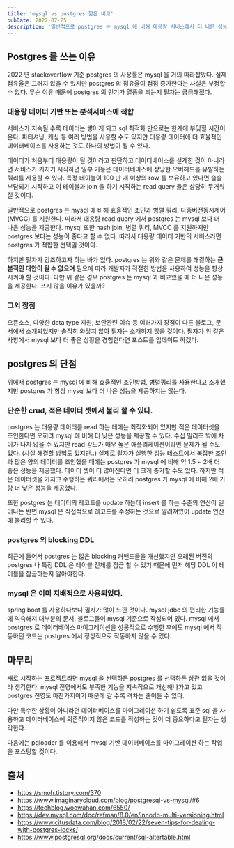 ```yaml
---
title: 'mysql vs postgres 짧은 비교'
pubDate: 2022-07-25
description: '일반적으로 postgres 는 mysql 에 비해 대용량 서비스에서 더 나은 성능을 제공한다.'
---
```


## Postgres 를 쓰는 이유

2022 년 stackoverflow 기준 postgres 의 사용률은 mysql 을 거의 따라잡았다.
실제 점유율은 그러지 않을 수 있지만 postgres 의 점유율이 점점 증가한다는 사실은 부정할 수 없다.
무슨 이유 때문에 postgres 의 인기가 열풍을 띄는지 필자는 궁금해졌다.

### 대용량 데이터 기반 또는 분석서비스에 적합

서비스가 지속될 수록 데이터는 쌓이게 되고 sql 최적화 만으로는 한계에 부딪힐 시간이 온다.
파티셔닝, 캐싱 등 여러 방법을 사용할 수도 있지만 대용량 데이터에 더 효율적인 데이터베이스를 사용하는 것도 하나의 방법이 될 수 있다.

데이터가 처음부터 대용량이 될 것이라고 판단하고 데이터베이스를 설계한 것이 아니라면 서비스가 커지기 시작하면 일부 기능은 데이터베이스에 상당한 오버헤드를 유발하는 쿼리를 사용할 수 있다.
특정 테이블이 100 만 개 이상의 row 를 보유하고 있다면 슬슬 부담되기 시작하고 이 테이블과 join 을 하기 시작하는 read query 들은 상당히 무거워 질 것이다.

일반적으로 postgres 는 mysql 에 비해 효율적인 조인과 병렬 쿼리, 다중버전동시제어(MVCC) 를 지원한다. 따라서 대용량 read query 에서 postgres 는 mysql 보다 더 나은 성능을 제공한다.
mysql 또한 hash join, 병렬 쿼리, MVCC 를 지원하지만 postgres 보다는 성능이 좋다고 할 수 없다. 따라서 대용량 데이터 기반의 서비스라면 postgres 가 적합한 선택일 것이다.

하지만 필자가 강조하고자 하는 바가 있다. postgres 는 위와 같은 문제를 해결하는 **근본적인 대안이 될 수 없으며** 필요에 따라 개발자가 적절한 방법을 사용하여 성능을 향상시켜야 할 것이다.
다만 위 같은 경우 postgres 는 mysql 과 비교했을 때 더 나은 성능을 제공한다. 쓰지 않을 이유가 있을까?

### 그외 장점

오픈소스, 다양한 data type 지원, 보안관련 이슈 등 여러가지 장점이 다른 블로그, 문서에서 소개되었지만 솔직히 와닿지 않아 필자는 소개하지 않을 것이다.
필자가 위 같은 사항에서 mysql 보다 더 좋은 상황을 경험한다면 포스트를 업데이트 하겠다.

## postgres 의 단점

위에서 postgres 는 mysql 에 비해 효율적인 조인방법, 병렬쿼리를 사용한다고 소개했지만 postgres 가 항상 mysql 보다 더 나은 성능을 제공하지는 않는다.

### 단순한 crud, 적은 데이터 셋에서 불리 할 수 있다.

postgres 는 대용량 데이터를 read 하는 데에는 최적화되어 있지만 적은 데이터셋을 조인한다면 오히려 mysql 에 비해 더 낮은 성능을 제공할 수 있다.
수십 밀리초 밖에 차이가 나지 않을 수 있지만 read 강도가 매우 높은 애플리케이션이라면 문제가 될 수도 있다. (사실 해결할 방법도 있지만..)
실제로 필자가 실행한 성능 테스트에서 복잡한 조인과 많은 양의 데이터를 조인했을 때에는 postgres 가 mysql 에 비해 약 1.5 ~ 2배 더 좋은 성능을 제공했다. 데이터 셋이 더 많아진다면 더 크게 증가할 수도 있다.
하지만 적은 데이터셋을 가지고 수행하는 쿼리에서는 오히려 postgres 가 mysql 에 비해 2배 가량 더 낮은 성능을 제공했다.

또한 postgres 는 데이터의 레코드를 update 하는데 insert 를 하는 수준의 연산이 일어나는 반면 mysql 은 직접적으로 레코드를 수정하는 것으로 알려져있어 update 연산에 불리할 수 있다.

### postgres 의 blocking DDL

최근에 들어서 postgres 는 많은 blocking 커맨드들을 개선했지만 오래된 버전의 postgres 나 특정 DDL 은 테이블 전체를 잠금 할 수 있기 때문에
먼저 해당 DDL 이 테이블을 잠금하는지 알아야한다.

### mysql 은 이미 지배적으로 사용되었다.

spring boot 를 사용하다보니 필자가 많이 느낀 것이다. mysql jdbc 의 편리한 기능들에 익숙해져 대부분의 문서, 블로그들이 mysql 기준으로 작성되어 있다.
mysql 에서 postgres 로 데이터베이스 마이그레이션을 성공적으로 수행한 후에도 mysql 에서 작동하던 코드는 postgres 에서 정상적으로 작동하지 않을 수 있다.

## 마무리

새로 시작하는 프로젝트라면 mysql 을 선택하든 postgres 를 선택하든 상관 없을 것이라 생각한다.
mysql 진영에서도 부족한 기능을 지속적으로 개선해나가고 있고 postgres 진영도 마찬가지이기 때문에 갈 수록 격차는 줄어들 수 있다.

다만 특수한 상황이 아니라면 데이터베이스를 마이그레이션 하기 쉽도록 표준 sql 을 사용하고 데이터베이스에 의존적이지 않은 코드를 작성하는 것이 더 중요하다고 필자는 생각한다.

다음에는 pgloader 를 이용해서 mysql 기반 데이터베이스를 마이그레이션 하는 작업을 포스팅할 것이다.

## 출처

- https://smoh.tistory.com/370
- https://www.imaginarycloud.com/blog/postgresql-vs-mysql/#6
- https://techblog.woowahan.com/6550/
- https://dev.mysql.com/doc/refman/8.0/en/innodb-multi-versioning.html
- https://www.citusdata.com/blog/2018/02/22/seven-tips-for-dealing-with-postgres-locks/
- https://www.postgresql.org/docs/current/sql-altertable.html

